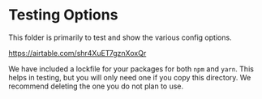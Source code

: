 # Testing Options

This folder is primarily to test and show the various config options.

https://airtable.com/shr4XuET7gznXoxQr

We have included a lockfile for your packages for both `npm` and `yarn`. This helps in testing, but you will only need one if you copy this directory. We recommend deleting the one you do not plan to use.
